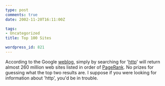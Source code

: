 ```yaml
---
type: post
comments: true
date: 2002-11-20T16:11:00Z

tags:
- Uncategorized
title: Top 100 Sites

wordpress_id: 821
---
```


According to the Google [weblog](http://google.blogspace.com), simply by searching for '[http](http://www.google.com/search?num=100&q=http)' will return almost 260 million web sites listed in order of [PageRank](http://www.google.com/webmasters/4.html). No prizes for guessing what the top two results are. I suppose if you were looking for information about 'http', you'd be in trouble. 
